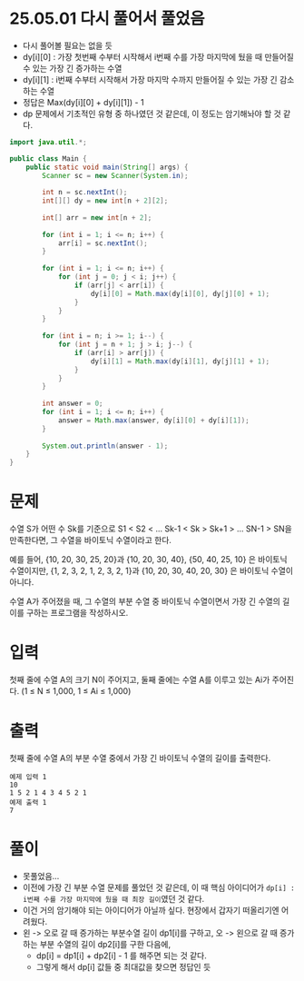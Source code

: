 # 25.05.01 다시 풀어서 풀었음
- 다시 풀어볼 필요는 없을 듯
- dy[i][0] : 가장 첫번째 수부터 시작해서 i번째 수를 가장 마지막에 뒀을 때 만들어질 수 있는 가장 긴 증가하는 수열
- dy[i][1] : i번째 수부터 시작해서 가장 마지막 수까지 만들어질 수 있는 가장 긴 감소하는 수열
- 정답은 Max(dy[i][0] + dy[i][1]) - 1
- dp 문제에서 기초적인 유형 중 하나였던 것 같은데, 이 정도는 암기해놔야 할 것 같다.
```java
import java.util.*;

public class Main {
    public static void main(String[] args) {
        Scanner sc = new Scanner(System.in);
        
        int n = sc.nextInt();
        int[][] dy = new int[n + 2][2];
        
        int[] arr = new int[n + 2];
        
        for (int i = 1; i <= n; i++) {
            arr[i] = sc.nextInt();
        }
        
        for (int i = 1; i <= n; i++) {
            for (int j = 0; j < i; j++) {
                if (arr[j] < arr[i]) {
                    dy[i][0] = Math.max(dy[i][0], dy[j][0] + 1);
                }
            }
        }
        
        for (int i = n; i >= 1; i--) {
            for (int j = n + 1; j > i; j--) {
                if (arr[i] > arr[j]) {
                    dy[i][1] = Math.max(dy[i][1], dy[j][1] + 1);
                }
            }
        }
        
        int answer = 0;
        for (int i = 1; i <= n; i++) {
            answer = Math.max(answer, dy[i][0] + dy[i][1]);
        }
        
        System.out.println(answer - 1);
    }
}
```

# 문제
수열 S가 어떤 수 Sk를 기준으로 S1 < S2 < ... Sk-1 < Sk > Sk+1 > ... SN-1 > SN을 만족한다면, 그 수열을 바이토닉 수열이라고 한다.

예를 들어, {10, 20, 30, 25, 20}과 {10, 20, 30, 40}, {50, 40, 25, 10} 은 바이토닉 수열이지만, {1, 2, 3, 2, 1, 2, 3, 2, 1}과 {10, 20, 30, 40, 20, 30} 은 바이토닉 수열이 아니다.

수열 A가 주어졌을 때, 그 수열의 부분 수열 중 바이토닉 수열이면서 가장 긴 수열의 길이를 구하는 프로그램을 작성하시오.

# 입력
첫째 줄에 수열 A의 크기 N이 주어지고, 둘째 줄에는 수열 A를 이루고 있는 Ai가 주어진다. (1 ≤ N ≤ 1,000, 1 ≤ Ai ≤ 1,000)

# 출력
첫째 줄에 수열 A의 부분 수열 중에서 가장 긴 바이토닉 수열의 길이를 출력한다.
```
예제 입력 1
10
1 5 2 1 4 3 4 5 2 1
예제 출력 1
7
```

# 풀이
- 못풀었음...
- 이전에 가장 긴 부분 수열 문제를 풀었던 것 같은데, 이 때 핵심 아이디어가 `dp[i] : i번째 수를 가장 마지막에 뒀을 때 최장 길이`였던 것 같다.
- 이건 거의 암기해야 되는 아이디어가 아닐까 싶다. 현장에서 갑자기 떠올리기엔 어려웠다.
- 왼 -> 오로 갈 때 증가하는 부분수열 길이 dp1[i]를 구하고, 오 -> 왼으로 갈 때 증가하는 부분 수열의 길이 dp2[i]를 구한 다음에, 
  - dp[i] = dp1[i] + dp2[i] - 1 를 해주면 되는 것 같다.
  - 그렇게 해서 dp[i] 값들 중 최대값을 찾으면 정답인 듯
